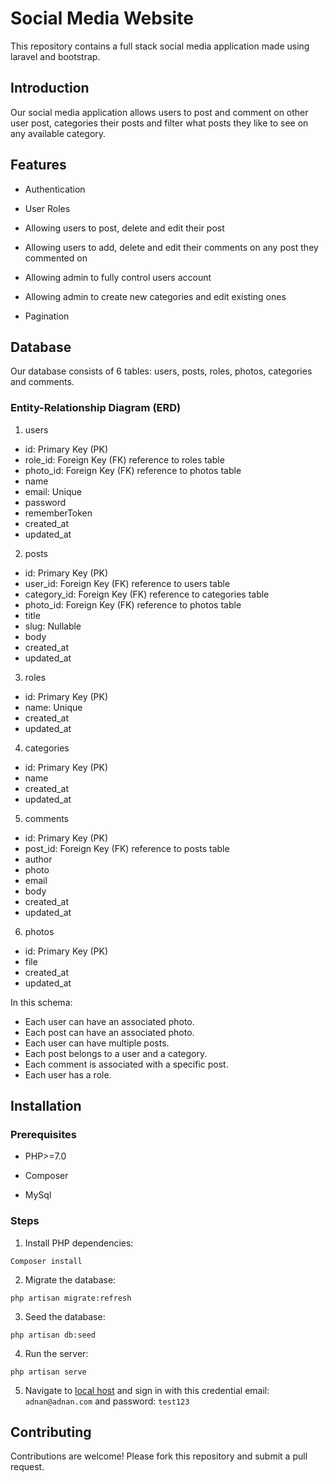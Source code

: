 # Social Media Website

This repository contains a full stack social media application made using laravel and bootstrap.

## Introduction

Our social media application allows users to post and comment on other user post, categories their posts and filter what posts they like to see on any available category.

## Features

- Authentication

- User Roles

- Allowing users to post, delete and edit their post

- Allowing users to add, delete and edit their comments on any post they commented on

- Allowing admin to fully control users account

- Allowing admin to create new categories and edit existing ones

- Pagination


## Database

Our database consists of 6 tables: users, posts, roles, photos, categories and comments.

### Entity-Relationship Diagram (ERD)

1. users

- id: Primary Key (PK)
- role_id: Foreign Key (FK) reference to roles table
- photo_id:  Foreign Key (FK) reference to photos table
- name
- email: Unique
- password
- rememberToken
- created_at
- updated_at

2. posts

- id: Primary Key (PK)
- user_id: Foreign Key (FK) reference to users table
- category_id: Foreign Key (FK) reference to categories table
- photo_id:  Foreign Key (FK) reference to photos table
- title
- slug: Nullable
- body
- created_at
- updated_at

3. roles

- id: Primary Key (PK)
- name: Unique
- created_at
- updated_at

4. categories

- id: Primary Key (PK)
- name
- created_at
- updated_at

5. comments

- id: Primary Key (PK)
- post_id: Foreign Key (FK) reference to posts table
- author
- photo
- email
- body
- created_at
- updated_at

6. photos

- id: Primary Key (PK)
- file
- created_at
- updated_at


In this schema:

- Each user can have an associated photo.
- Each post can have an associated photo.
- Each user can have multiple posts.
- Each post belongs to a user and a category.
- Each comment is associated with a specific post.
- Each user has a role.


## Installation


### Prerequisites

- PHP>=7.0

- Composer

- MySql

### Steps

1. Install PHP dependencies:
```
Composer install
```

2. Migrate the database:
```
php artisan migrate:refresh
```

3. Seed the database:
```
php artisan db:seed
```

4. Run the server:
```
php artisan serve
```

5. Navigate to [local host](http://localhost:8080) and sign in with this credential email: `adnan@adnan.com` and password: `test123`

## Contributing

Contributions are welcome! Please fork this repository and submit a pull request.
